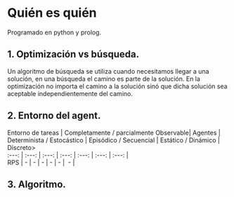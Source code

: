 # Quién es quién
Programado en python y prolog.

## 1. Optimización vs búsqueda.

Un algoritmo de búsqueda se utiliza cuando necesitamos llegar a una solución, en una búsqueda el camino es parte de la solución. En la optimización no importa el camino a la solución sinó que dicha solución sea aceptable independientemente del camino.

## 2. Entorno del agent.

Entorno de tareas | Completamente / parcialmente Observable| Agentes | Determinista / Estocástico | Episódico / Secuencial | Estático / Dinámico | Discreto>\
:---: | :---: | :---: | :---: | :---: | :---: | :---: |\
RPS | - | - | - | - | - |  - |

## 3. Algoritmo.
